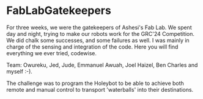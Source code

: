 ﻿# FabLabGatekeepers

 For three weeks, we were the gatekeepers of Ashesi's Fab Lab. We spent day and night, trying to make our robots work for the GRC'24 Competition. We did chalk some successes, and some failures as well. 
 I was mainly in charge of the sensing and integration of the code. Here you will find everything we ever tried, codewise.

 Team: Owureku, Jed, Jude, Emmanuel Awuah, Joel Haizel, Ben Charles and myself :-).

 The challenge was to program the Holeybot to be able to achieve both remote and manual control to transport 'waterballs' into their destinations.

